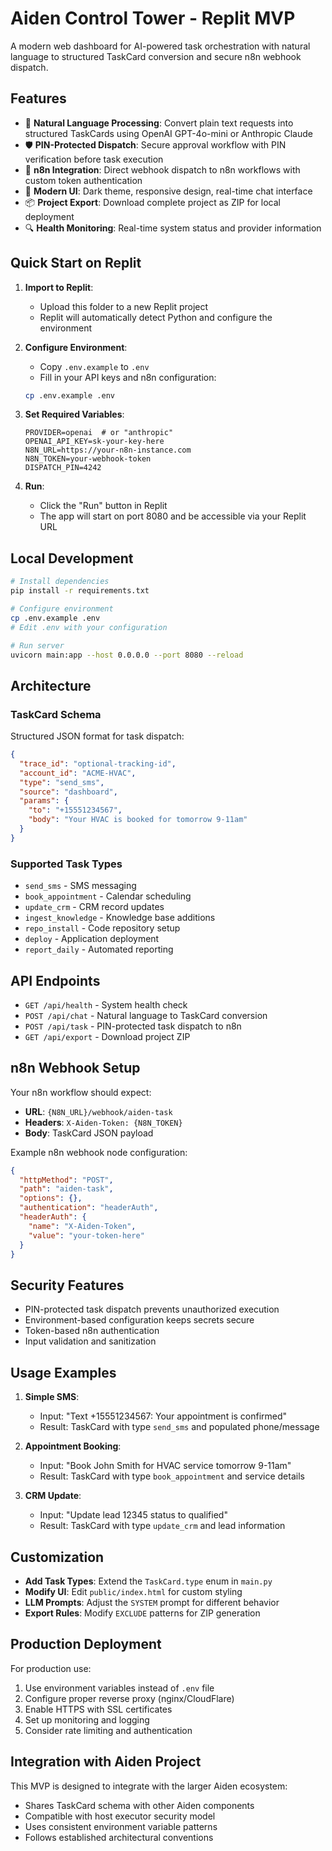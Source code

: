 # Aiden Control Tower - Replit MVP

A modern web dashboard for AI-powered task orchestration with natural language to structured TaskCard conversion and secure n8n webhook dispatch.

## Features

- 🤖 **Natural Language Processing**: Convert plain text requests into structured TaskCards using OpenAI GPT-4o-mini or Anthropic Claude
- 🛡️ **PIN-Protected Dispatch**: Secure approval workflow with PIN verification before task execution
- 🎯 **n8n Integration**: Direct webhook dispatch to n8n workflows with custom token authentication
- 📱 **Modern UI**: Dark theme, responsive design, real-time chat interface
- 📦 **Project Export**: Download complete project as ZIP for local deployment
- 🔍 **Health Monitoring**: Real-time system status and provider information

## Quick Start on Replit

1. **Import to Replit**:
   - Upload this folder to a new Replit project
   - Replit will automatically detect Python and configure the environment

2. **Configure Environment**:
   - Copy `.env.example` to `.env`
   - Fill in your API keys and n8n configuration:
   ```bash
   cp .env.example .env
   ```

3. **Set Required Variables**:
   ```env
   PROVIDER=openai  # or "anthropic"
   OPENAI_API_KEY=sk-your-key-here
   N8N_URL=https://your-n8n-instance.com
   N8N_TOKEN=your-webhook-token
   DISPATCH_PIN=4242
   ```

4. **Run**:
   - Click the "Run" button in Replit
   - The app will start on port 8080 and be accessible via your Replit URL

## Local Development

```bash
# Install dependencies
pip install -r requirements.txt

# Configure environment
cp .env.example .env
# Edit .env with your configuration

# Run server
uvicorn main:app --host 0.0.0.0 --port 8080 --reload
```

## Architecture

### TaskCard Schema
Structured JSON format for task dispatch:
```json
{
  "trace_id": "optional-tracking-id",
  "account_id": "ACME-HVAC", 
  "type": "send_sms",
  "source": "dashboard",
  "params": {
    "to": "+15551234567",
    "body": "Your HVAC is booked for tomorrow 9-11am"
  }
}
```

### Supported Task Types
- `send_sms` - SMS messaging
- `book_appointment` - Calendar scheduling  
- `update_crm` - CRM record updates
- `ingest_knowledge` - Knowledge base additions
- `repo_install` - Code repository setup
- `deploy` - Application deployment
- `report_daily` - Automated reporting

## API Endpoints

- `GET /api/health` - System health check
- `POST /api/chat` - Natural language to TaskCard conversion
- `POST /api/task` - PIN-protected task dispatch to n8n
- `GET /api/export` - Download project ZIP

## n8n Webhook Setup

Your n8n workflow should expect:
- **URL**: `{N8N_URL}/webhook/aiden-task`
- **Headers**: `X-Aiden-Token: {N8N_TOKEN}`
- **Body**: TaskCard JSON payload

Example n8n webhook node configuration:
```json
{
  "httpMethod": "POST",
  "path": "aiden-task",
  "options": {},
  "authentication": "headerAuth",
  "headerAuth": {
    "name": "X-Aiden-Token",
    "value": "your-token-here"
  }
}
```

## Security Features

- PIN-protected task dispatch prevents unauthorized execution
- Environment-based configuration keeps secrets secure  
- Token-based n8n authentication
- Input validation and sanitization

## Usage Examples

1. **Simple SMS**:
   - Input: "Text +15551234567: Your appointment is confirmed"
   - Result: TaskCard with type `send_sms` and populated phone/message

2. **Appointment Booking**:
   - Input: "Book John Smith for HVAC service tomorrow 9-11am"
   - Result: TaskCard with type `book_appointment` and service details

3. **CRM Update**:
   - Input: "Update lead 12345 status to qualified"
   - Result: TaskCard with type `update_crm` and lead information

## Customization

- **Add Task Types**: Extend the `TaskCard.type` enum in `main.py`
- **Modify UI**: Edit `public/index.html` for custom styling
- **LLM Prompts**: Adjust the `SYSTEM` prompt for different behavior
- **Export Rules**: Modify `EXCLUDE` patterns for ZIP generation

## Production Deployment

For production use:
1. Use environment variables instead of `.env` file
2. Configure proper reverse proxy (nginx/CloudFlare)
3. Enable HTTPS with SSL certificates
4. Set up monitoring and logging
5. Consider rate limiting and authentication

## Integration with Aiden Project

This MVP is designed to integrate with the larger Aiden ecosystem:
- Shares TaskCard schema with other Aiden components
- Compatible with host executor security model
- Uses consistent environment variable patterns
- Follows established architectural conventions